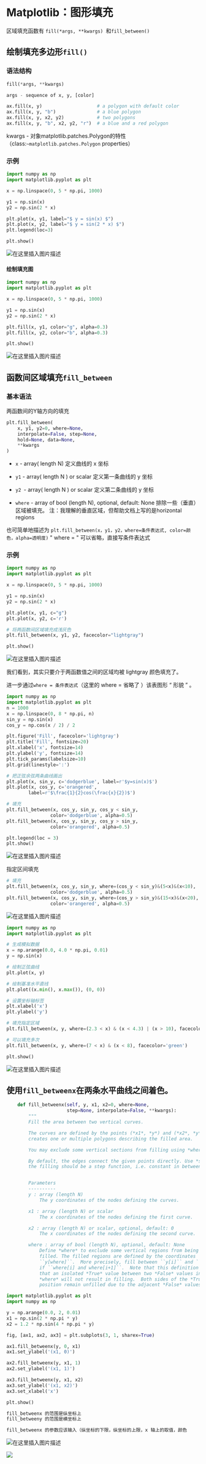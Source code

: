 # Matplotlib：图形填充

﻿区域填充函数有 `fill(*args, **kwargs) `和`fill_between()`

## 绘制填充多边形`fill()`

### 语法结构

```python
fill(*args, **kwargs)

args - sequence of x, y, [color]

ax.fill(x, y)                    # a polygon with default color
ax.fill(x, y, "b")               # a blue polygon
ax.fill(x, y, x2, y2)            # two polygons
ax.fill(x, y, "b", x2, y2, "r")  # a blue and a red polygon
```

kwargs - 对象matplotlib.patches.Polygon的特性（class:`~matplotlib.patches.Polygon` properties）

###  示例

```python
import numpy as np
import matplotlib.pyplot as plt

x = np.linspace(0, 5 * np.pi, 1000)

y1 = np.sin(x)
y2 = np.sin(2 * x)

plt.plot(x, y1, label="$ y = sin(x) $")
plt.plot(x, y2, label="$ y = sin(2 * x) $")
plt.legend(loc=3)

plt.show()
```

![在这里插入图片描述](https://img-blog.csdnimg.cn/20190929003923544.png?x-oss-process=image/watermark,type_ZmFuZ3poZW5naGVpdGk,shadow_10,text_aHR0cHM6Ly9ibG9nLmNzZG4ubmV0L0hIRzIwMTcxMjI2,size_16,color_FFFFFF,t_70)

#### 绘制填充图

```python
import numpy as np
import matplotlib.pyplot as plt

x = np.linspace(0, 5 * np.pi, 1000)

y1 = np.sin(x)
y2 = np.sin(2 * x)

plt.fill(x, y1, color="g", alpha=0.3)
plt.fill(x, y2, color="b", alpha=0.3)

plt.show()
```

![在这里插入图片描述](https://img-blog.csdnimg.cn/20190929004103379.png?x-oss-process=image/watermark,type_ZmFuZ3poZW5naGVpdGk,shadow_10,text_aHR0cHM6Ly9ibG9nLmNzZG4ubmV0L0hIRzIwMTcxMjI2,size_16,color_FFFFFF,t_70)

## 函数间区域填充`fill_between`

### 基本语法

两函数间的Y轴方向的填充

```python
plt.fill_between(
    x, y1, y2=0, where=None, 
    interpolate=False, step=None, 
    hold=None, data=None, 
    **kwargs
)
```

- `x` - array( length N) 定义曲线的 x 坐标

- `y1` - array( length N ) or scalar 定义第一条曲线的 y 坐标

- `y2 `- array( length N )  or scalar 定义第二条曲线的 y 坐标

- `where` - array of bool (length N), optional, default: None 
      排除一些（垂直）区域被填充。
      注：我理解的垂直区域，但帮助文档上写的是horizontal regions

也可简单地描述为
`plt.fill_between(x，y1，y2，where=条件表达式, color=颜色，alpha=透明度)`
" where = " 可以省略，直接写条件表达式 

### 示例

```python
import numpy as np
import matplotlib.pyplot as plt

x = np.linspace(0, 5 * np.pi, 1000)

y1 = np.sin(x)
y2 = np.sin(2 * x)

plt.plot(x, y1, c="g")
plt.plot(x, y2, c='r')

# 将两函数间区域填充成浅灰色
plt.fill_between(x, y1, y2, facecolor="lightgray")

plt.show()
```

![在这里插入图片描述](https://img-blog.csdnimg.cn/20190929004544865.png?x-oss-process=image/watermark,type_ZmFuZ3poZW5naGVpdGk,shadow_10,text_aHR0cHM6Ly9ibG9nLmNzZG4ubmV0L0hIRzIwMTcxMjI2,size_16,color_FFFFFF,t_70)

我们看到，其实只要介于两函数值之间的区域均被 lightgray 颜色填充了。

进一步通过` where = 条件表达式 `（这里的 where = 省略了 ）该表图形 “ 形貌 ” 。

```python
import numpy as np
import matplotlib.pyplot as plt
n = 1000
x = np.linspace(0, 8 * np.pi, n)
sin_y = np.sin(x)
cos_y = np.cos(x / 2) / 2

plt.figure('Fill', facecolor='lightgray')
plt.title('Fill', fontsize=20)
plt.xlabel('x', fontsize=14)
plt.ylabel('y', fontsize=14)
plt.tick_params(labelsize=10)
plt.grid(linestyle=':')

# 把正弦余弦两条曲线画出
plt.plot(x, sin_y, c='dodgerblue', label=r'$y=sin(x)$')
plt.plot(x, cos_y, c='orangered',
        label=r'$\frac{1}{2}cos(\frac{x}{2})$')

# 填充
plt.fill_between(x, cos_y, sin_y, cos_y < sin_y,
                color='dodgerblue', alpha=0.5)
plt.fill_between(x, cos_y, sin_y, cos_y > sin_y,
                color='orangered', alpha=0.5)

plt.legend(loc = 3)
plt.show()
```

![在这里插入图片描述](https://img-blog.csdnimg.cn/20190929005012236.png?x-oss-process=image/watermark,type_ZmFuZ3poZW5naGVpdGk,shadow_10,text_aHR0cHM6Ly9ibG9nLmNzZG4ubmV0L0hIRzIwMTcxMjI2,size_16,color_FFFFFF,t_70)

指定区间填充

```python
# 填充
plt.fill_between(x, cos_y, sin_y, where=(cos_y < sin_y)&(5<x)&(x<10),
                color='dodgerblue', alpha=0.5)
plt.fill_between(x, cos_y, sin_y, where=(cos_y > sin_y)&(15<x)&(x<20),
                color='orangered', alpha=0.5)
```

![在这里插入图片描述](https://img-blog.csdnimg.cn/20190929005809305.png?x-oss-process=image/watermark,type_ZmFuZ3poZW5naGVpdGk,shadow_10,text_aHR0cHM6Ly9ibG9nLmNzZG4ubmV0L0hIRzIwMTcxMjI2,size_16,color_FFFFFF,t_70)

```python
import numpy as np
import matplotlib.pyplot as plt

# 生成模拟数据
x = np.arange(0.0, 4.0 * np.pi, 0.01)
y = np.sin(x)

# 绘制正弦曲线
plt.plot(x, y)

# 绘制基准水平直线
plt.plot((x.min(), x.max()), (0, 0))

# 设置坐标轴标签
plt.xlabel('x')
plt.ylabel('y')

# 填充指定区域
plt.fill_between(x, y, where=(2.3 < x) & (x < 4.3) | (x > 10), facecolor='purple')

# 可以填充多次
plt.fill_between(x, y, where=(7 < x) & (x < 8), facecolor='green')

plt.show()
```

![在这里插入图片描述](https://img-blog.csdnimg.cn/20190929005329585.png?x-oss-process=image/watermark,type_ZmFuZ3poZW5naGVpdGk,shadow_10,text_aHR0cHM6Ly9ibG9nLmNzZG4ubmV0L0hIRzIwMTcxMjI2,size_16,color_FFFFFF,t_70)


## 使用`fill_betweenx`在两条水平曲线之间着色。

```python
    def fill_betweenx(self, y, x1, x2=0, where=None,
                      step=None, interpolate=False, **kwargs):
        """
        Fill the area between two vertical curves.

        The curves are defined by the points (*x1*, *y*) and (*x2*, *y*). This
        creates one or multiple polygons describing the filled area.

        You may exclude some vertical sections from filling using *where*.

        By default, the edges connect the given points directly. Use *step* if
        the filling should be a step function, i.e. constant in between *y*.


        Parameters
        ----------
        y : array (length N)
            The y coordinates of the nodes defining the curves.

        x1 : array (length N) or scalar
            The x coordinates of the nodes defining the first curve.

        x2 : array (length N) or scalar, optional, default: 0
            The x coordinates of the nodes defining the second curve.

        where : array of bool (length N), optional, default: None
            Define *where* to exclude some vertical regions from being
            filled. The filled regions are defined by the coordinates
            ``y[where]``.  More precisely, fill between ``y[i]`` and ``y[i+1]``
            if ``where[i] and where[i+1]``.  Note that this definition implies
            that an isolated *True* value between two *False* values in
            *where* will not result in filling.  Both sides of the *True*
            position remain unfilled due to the adjacent *False* values.

```

```python
import matplotlib.pyplot as plt
import numpy as np

y = np.arange(0.0, 2, 0.01)
x1 = np.sin(2 * np.pi * y)
x2 = 1.2 * np.sin(4 * np.pi * y)

fig, [ax1, ax2, ax3] = plt.subplots(3, 1, sharex=True)

ax1.fill_betweenx(y, 0, x1)
ax1.set_ylabel('(x1, 0)')

ax2.fill_betweenx(y, x1, 1)
ax2.set_ylabel('(x1, 1)')

ax3.fill_betweenx(y, x1, x2)
ax3.set_ylabel('(x1, x2)')
ax3.set_xlabel('x')

plt.show()

```

```python
fill_betweenx 的范围是纵坐标上
fill_betweeny 的范围是横坐标上

fill_betweenx 的参数应该输入（纵坐标的下限，纵坐标的上限，x 轴上的取值，颜色


```


![在这里插入图片描述](https://img-blog.csdnimg.cn/20191129222645876.png)

<img src="https://raw.githubusercontent.com/HG1227/image/master/img_tuchuang/20200513153232.jpg"/>

